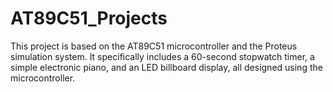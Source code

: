 # AT89C51_Projects
This project is based on the AT89C51 microcontroller and the Proteus simulation system. It specifically includes a 60-second stopwatch timer, a simple electronic piano, and an LED billboard display, all designed using the microcontroller.
